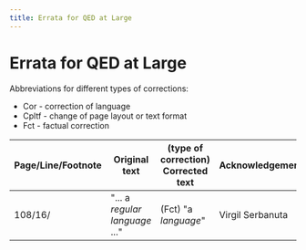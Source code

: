 ```yaml
---
title: Errata for QED at Large
---
```


# Errata for QED at Large

Abbreviations for different types of corrections:

- Cor - correction of language
- Cpltf - change of page layout or text format
- Fct - factual correction

| Page/Line/Footnote        | Original text           | (type of correction) Corrected text  | Acknowledgement |
| ------------------------- | ----------------------- | ------------------------------------ | --------------- |
| 108/16/                   | "... a _regular language_ ..." | (Fct) "a _language_" | Virgil Serbanuta

